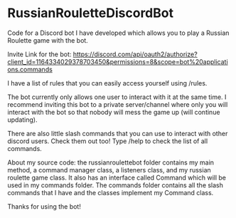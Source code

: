 # RussianRouletteDiscordBot
Code for a Discord bot I have developed which allows you to play a Russian Roulette game with the bot.

Invite Link for the bot: https://discord.com/api/oauth2/authorize?client_id=1164334029378703450&permissions=8&scope=bot%20applications.commands

I have a list of rules that you can easily access yourself using /rules.

The bot currently only allows one user to interact with it at the same time. I recommend inviting this bot to a private server/channel where only you will interact with the bot so that nobody will mess the game up (will continue updating).

There are also little slash commands that you can use to interact with other discord users. Check them out too! Type /help to check the list of all commands.

About my source code: the russianroulettebot folder contains my main method, a command manager class, a listeners class, and my russian roulette game class. It also has an interface called Command which will be used in my commands folder. The commands folder contains all the slash commands that I have and the classes implement my Command class.

Thanks for using the bot!
